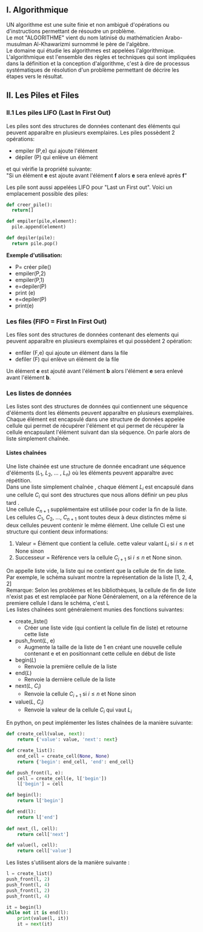 ## I. Algorithmique
UN algorithme est une suite finie et non ambiguë d'opérations ou d'instructions permettant de résoudre un problème.  
Le mot "ALGORITHME" vient du nom latinisé du mathématicien Arabo-musulman Al-Khawarizmi surnommé le père de l'algèbre.  
Le domaine qui étudie les algorithmes est appelées l'algorithmique.  
L'algorithmique est l'ensemble des règles et techniques qui sont impliquées dans la définition et la conception 
d'algorithme, c'est à dire de processus systématiques de résolution d'un problème permettant de décrire les étapes vers le résultat.

## II. Les Piles et Files
### II.1 Les piles LIFO (**L**ast **I**n **F**irst **O**ut)

Les piles sont des structures de données contenant des éléments qui peuvent apparaître en plusieurs exemplaires.
Les piles possèdent 2 opérations:

- empiler (P,e) qui ajoute l'élément
- dépiler (P) qui enlève un élément

et qui vérifie la propriété suivante:  
"Si un élément **e** est ajoute avant l'élément **f** alors **e** sera enlevé après **f**"

Les pile sont aussi appelées LIFO pour "Last un First out". Voici un emplacement possible des piles:  

```python
def creer_pile():
  return[]

def empiler(pile,element):
  pile.append(element)

def depiler(pile):
  return pile.pop()
```
**Exemple d'utilisation:**
- P= créer pile()
- empiler(P,2)
- empiler(P,1)
- e=depiler(P)
- print (e)
- e=depiler(P)
- print(e)

### Les files (FIFO = First In First Out)

Les files sont des structures de données contenant des elements qui peuvent apparaître en plusieurs exemplaires et qui possèdent 2 opération:
- enfiler (F,e) qui ajoute un élément dans la file
- defiler (F) qui enlève un élément de la file

Un élément **e** est ajouté avant l'élément **b** alors l'élément **e** sera enlevé avant l'élément **b**.

### Les listes de données
Les listes sont des structures de données qui contiennent une séquence d'éléments dont les éléments peuvent apparaître en plusieurs exemplaires. Chaque élément est encapsulé dans une structure de données appelée cellule qui permet de récupérer l'élément et qui permet de récupérer la cellule encapsulant l'élément suivant dan sla séquence. On parle alors de liste simplement chaînée.

#### Listes chaînées
Une liste chainée est une structure de donnée encadrant une séquence d'éléments ($L _1$, $L _2$, ... , $L _n$) où les éléments peuvent apparaître avec répétition.  
Dans une liste simplement chaînée , chaque élément $L_i$ est encapsulé dans une cellule $C_i$ qui sont des structures que nous allons définir un peu plus tard .  
Une cellule $C _{n+1}$ supplémentaire est utilisée pour coder la fin de la liste.  
Les cellules $C _1$, $C _2$, ..., $C _{n+1}$ sont toutes deux à deux distinctes même si deux cellules peuvent contenir le même élément. Une cellule Ci est une structure qui contient deux informations:
1. Valeur = Élément que contient la cellule. cette valeur valant $L _i$ si $i \leqslant n$ et None sinon
2. Successeur = Référence vers la cellule $C _{i+1}$ si $i \leqslant n$ et None sinon.

On appelle liste vide, la liste qui ne contient que la cellule de fin de liste.  
Par exemple, le schéma suivant montre la représentation de la liste [1, 2, 4, 2]  
Remarque: Selon les problèmes et les bibliothèques, la cellule de fin  de liste n'exist pas et est remplacée par None
Généralement, on a la référence de la premiere cellule l dans le schéma, c'est L  
Les listes chaînées sont généralement  munies des fonctions suivantes:
- create_liste()
  - Créer une liste vide (qui contient la cellule fin de liste) et retourne cette liste
- push_front($L$, e)
  - Augmente la taille de la liste de 1 en créant une nouvelle cellule contenant e et en positionnant cette cellule en début de liste
- begin($L$)
  - Renvoie la première cellule de la liste 
- end($L$)
  - Renvoie la dernière cellule de la liste
- next($L$, $C_i$)
  - Renvoie la cellule $C _{i+1}$ si $i \leqslant n$ et None sinon
- value($L$, $C_i$)
  - Renvoie la valeur de la cellule  $C _i$ qui vaut $L _i$

En python, on peut implémenter les listes chaînées de la manière suivante:
```python
def create_cell(value, next):
    return {'value': value, 'next': next}

def create_list():
    end_cell = create_cell(None, None)
    return {'begin': end_cell, 'end': end_cell}

def push_front(l, e):
    cell = create_cell(e, l['begin'])
    l['begin'] = cell

def begin(l):
    return l['begin']

def end(l):
    return l['end']
  
def next_(l, cell):
    return cell['next']

def value(l, cell):
    return cell['value']   
```
Les listes s'utilisent alors de la manière suivante :
```python
l = create_list()
push_front(l, 2)
push_front(l, 4)
push_front(l, 2)
push_front(l, 4)

it = begin(l)
while not it is end(l):
    print(value(l, it))
    it = next(it)
```